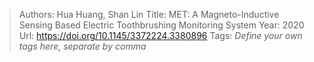 > Authors: Hua Huang, Shan Lin
> Title: MET: A Magneto-Inductive Sensing Based Electric Toothbrushing Monitoring System
> Year: 2020
> Url: https://doi.org/10.1145/3372224.3380896
> Tags: *Define your own tags here, separate by comma*